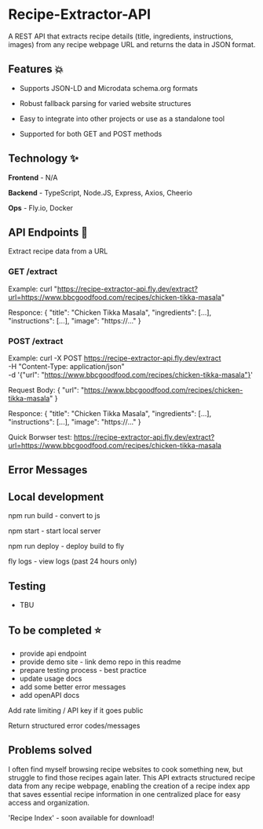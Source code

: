 # Recipe-Extractor-API

A REST API that extracts recipe details (title, ingredients, instructions, images) from any recipe webpage URL and returns the data in JSON format.

## Features 💥

- Supports JSON-LD and Microdata schema.org formats

- Robust fallback parsing for varied website structures

- Easy to integrate into other projects or use as a standalone tool

- Supported for both GET and POST methods

## Technology ✨ 

**Frontend** - N/A

**Backend** - TypeScript, Node.JS, Express, Axios, Cheerio

**Ops** - Fly.io, Docker

## API Endpoints 💫

Extract recipe data from a URL

### GET /extract

Example:
curl "https://recipe-extractor-api.fly.dev/extract?url=https://www.bbcgoodfood.com/recipes/chicken-tikka-masala"

Responce:
{
  "title": "Chicken Tikka Masala",
  "ingredients": [...],
  "instructions": [...],
  "image": "https://..."
}

### POST /extract

Example:
curl -X POST https://recipe-extractor-api.fly.dev/extract \
  -H "Content-Type: application/json" \
  -d '{"url": "https://www.bbcgoodfood.com/recipes/chicken-tikka-masala"}'

Request Body:
{
  "url": "https://www.bbcgoodfood.com/recipes/chicken-tikka-masala"
}

Responce:
{
  "title": "Chicken Tikka Masala",
  "ingredients": [...],
  "instructions": [...],
  "image": "https://..."
}

Quick Borwser test:
https://recipe-extractor-api.fly.dev/extract?url=https://www.bbcgoodfood.com/recipes/chicken-tikka-masala

## Error Messages

## Local development

npm run build - convert to js

npm start - start local server

npm run deploy - deploy build to fly

fly logs - view logs (past 24 hours only)

## Testing

 - TBU

## To be completed ⭐

- provide api endpoint
- provide demo site - link demo repo in this readme
- prepare testing process - best practice
- update usage docs
- add some better error messages
- add openAPI docs


Add rate limiting / API key if it goes public

Return structured error codes/messages

## Problems solved

I often find myself browsing recipe websites to cook something new, but struggle to find those recipes again later. This API extracts structured recipe data from any recipe webpage, enabling the creation of a recipe index app that saves essential recipe information in one centralized place for easy access and organization.

'Recipe Index' - soon available for download!

